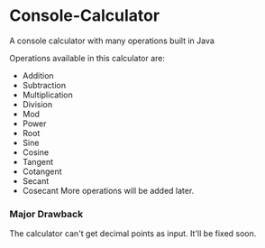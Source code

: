 # Console-Calculator
A console calculator with many operations built in Java

Operations available in this calculator are:
* Addition
* Subtraction
* Multiplication
* Division
* Mod
* Power
* Root
* Sine
* Cosine
* Tangent
* Cotangent
* Secant
* Cosecant
More operations will be added later.

### Major Drawback
The calculator can't get decimal points as input. It'll be fixed soon.

